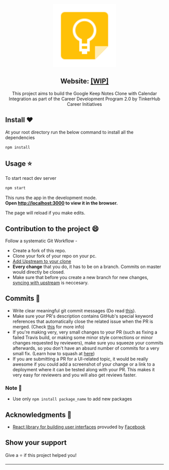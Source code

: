 <div align = "center">

<img  height="200" src="./public/logo.svg">


## Website: [[WIP]]()

 This project aims to build the Google Keep Notes Clone with Calendar Integration as part of the Career Development Program 2.0 by TinkerHub Career Initiatives

</div>

## Install :heart:

At your root directory run the below command to install all the dependencies
```sh
npm install
```

## Usage :star:

To start react dev server

```sh
npm start
```

This runs the app in the development mode.<br />
**Open [http://localhost:3000](http://localhost:3000) to view it in the browser.**

The page will reload if you make edits.<br />

## Contribution to the project :smile:

Follow a systematic Git Workflow -

- Create a fork of this repo.
- Clone your fork of your repo on your pc.
- [Add Upstream to your clone](https://help.github.com/en/github/collaborating-with-issues-and-pull-requests/configuring-a-remote-for-a-fork)
- **Every change** that you do, it has to be on a branch. Commits on master would directly be closed.
- Make sure that before you create a new branch for new changes,[ syncing with upstream](https://help.github.com/en/github/collaborating-with-issues-and-pull-requests/syncing-a-fork) is neccesary.

## Commits :book:

- Write clear meaningful git commit messages (Do read [this](http://chris.beams.io/posts/git-commit/)).
- Make sure your PR's description contains GitHub's special keyword references that automatically close the related issue when the PR is merged. (Check [this](https://github.com/blog/1506-closing-issues-via-pull-requests) for more info)
- If you're making very, very small changes to your PR (such as fixing a failed Travis build, or making some minor style corrections or minor changes requested by reviewers), make sure you squeeze your commits afterwards, so you don't have an absurd number of commits for a very small fix. (Learn how to squash at [here](https://davidwalsh.name/squash-commits-git))
- If you are submitting a PR for a UI-related topic, it would be really awesome if you could add a screenshot of your change or a link to a deployment where it can be tested along with your PR. This makes it very easy for reviewers and you will also get reviews faster.

### Note :apple:

- Use only `npm install package_name` to add new packages


## Acknowledgments :boy:

- [React library for building user interfaces](https://github.com/facebook/react) provuded by [Facebook](https://github.com/facebook)

## Show your support 

Give a ⭐️ if this project helped you!

***